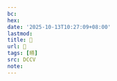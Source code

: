 ```yaml
---
bc:
hex:
date: '2025-10-13T10:27:09+08:00'
lastmod:
title: 􂶈
url: 􂶈
tags: [曣]
src: DCCV
note:
---
```

